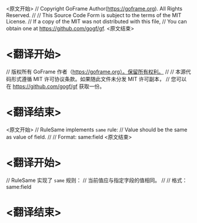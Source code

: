
<原文开始>
// Copyright GoFrame Author(https://goframe.org). All Rights Reserved.
//
// This Source Code Form is subject to the terms of the MIT License.
// If a copy of the MIT was not distributed with this file,
// You can obtain one at https://github.com/gogf/gf.
<原文结束>

# <翻译开始>
// 版权所有 GoFrame 作者（https://goframe.org）。保留所有权利。
//
// 本源代码形式遵循 MIT 许可协议条款。如果随此文件未分发 MIT 许可副本，
// 您可以在 https://github.com/gogf/gf 获取一份。
# <翻译结束>


<原文开始>
// RuleSame implements `same` rule:
// Value should be the same as value of field.
//
// Format: same:field
<原文结束>

# <翻译开始>
// RuleSame 实现了 `same` 规则：
// 当前值应与指定字段的值相同。
//
// 格式： same:field
# <翻译结束>

